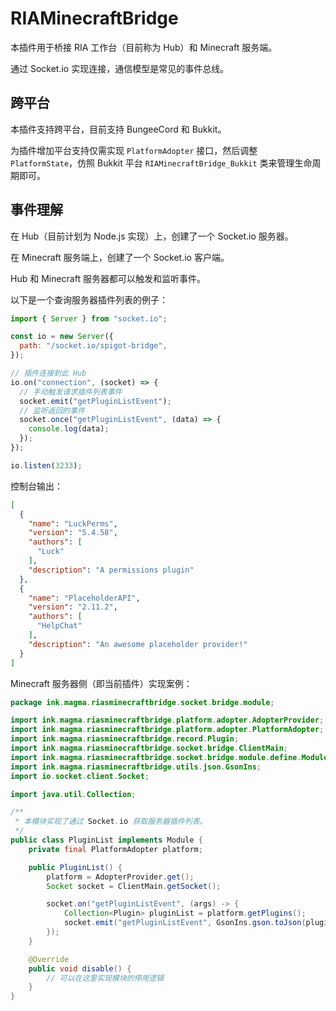 # RIAMinecraftBridge

本插件用于桥接 RIA 工作台（目前称为 Hub）和 Minecraft 服务端。

通过 Socket.io 实现连接，通信模型是常见的事件总线。

## 跨平台

本插件支持跨平台，目前支持 BungeeCord 和 Bukkit。

为插件增加平台支持仅需实现 `PlatformAdopter` 接口，然后调整 `PlatformState`，仿照 Bukkit 平台 `RIAMinecraftBridge_Bukkit`
类来管理生命周期即可。

## 事件理解

在 Hub（目前计划为 Node.js 实现）上，创建了一个 Socket.io 服务器。

在 Minecraft 服务端上，创建了一个 Socket.io 客户端。

Hub 和 Minecraft 服务器都可以触发和监听事件。

以下是一个查询服务器插件列表的例子：

```js
import { Server } from "socket.io";

const io = new Server({
  path: "/socket.io/spigot-bridge",
});

// 插件连接到此 Hub
io.on("connection", (socket) => {
  // 手动触发请求插件列表事件
  socket.emit("getPluginListEvent");
  // 监听返回的事件
  socket.once("getPluginListEvent", (data) => {
    console.log(data);
  });
});

io.listen(3233);
```

控制台输出：

```json
[
  {
    "name": "LuckPerms",
    "version": "5.4.58",
    "authors": [
      "Luck"
    ],
    "description": "A permissions plugin"
  },
  {
    "name": "PlaceholderAPI",
    "version": "2.11.2",
    "authors": [
      "HelpChat"
    ],
    "description": "An awesome placeholder provider!"
  }
]
```

Minecraft 服务器侧（即当前插件）实现案例：

```java
package ink.magma.riasminecraftbridge.socket.bridge.module;

import ink.magma.riasminecraftbridge.platform.adopter.AdopterProvider;
import ink.magma.riasminecraftbridge.platform.adopter.PlatformAdopter;
import ink.magma.riasminecraftbridge.record.Plugin;
import ink.magma.riasminecraftbridge.socket.bridge.ClientMain;
import ink.magma.riasminecraftbridge.socket.bridge.module.define.Module;
import ink.magma.riasminecraftbridge.utils.json.GsonIns;
import io.socket.client.Socket;

import java.util.Collection;

/**
 * 本模块实现了通过 Socket.io 获取服务器插件列表。
 */
public class PluginList implements Module {
    private final PlatformAdopter platform;

    public PluginList() {
        platform = AdopterProvider.get();
        Socket socket = ClientMain.getSocket();

        socket.on("getPluginListEvent", (args) -> {
            Collection<Plugin> pluginList = platform.getPlugins();
            socket.emit("getPluginListEvent", GsonIns.gson.toJson(pluginList));
        });
    }

    @Override
    public void disable() {
        // 可以在这里实现模块的停用逻辑
    }
}
```

